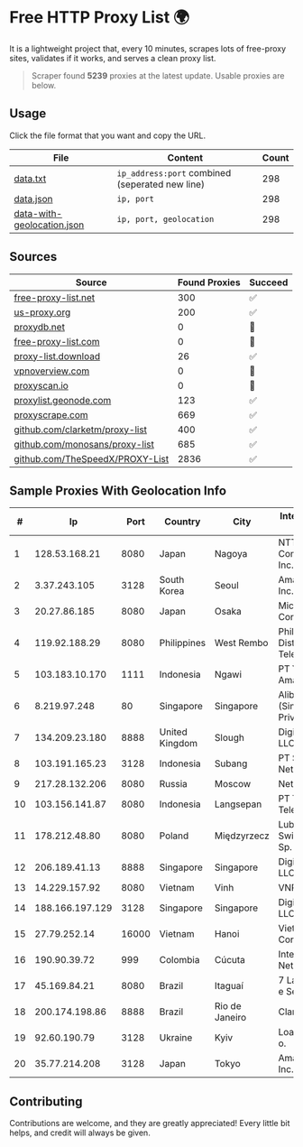 
# Free HTTP Proxy List 🌍

It is a lightweight project that, every 10 minutes, scrapes lots of free-proxy sites, validates if it works, and serves a clean proxy list.


> Scraper found **5239** proxies at the latest update. Usable proxies are below.

## Usage

Click the file format that you want and copy the URL.


|File|Content|Count|
|----|-------|-----|
|[data.txt](https://raw.githubusercontent.com/themiralay/Proxy-List-World/master/data.txt)|`ip_address:port` combined (seperated new line)|298|
|[data.json](https://raw.githubusercontent.com/themiralay/Proxy-List-World/master/data.json)|`ip, port`|298|
|[data-with-geolocation.json](https://raw.githubusercontent.com/themiralay/Proxy-List-World/master/data-with-geolocation.json)|`ip, port, geolocation`|298|

## Sources

|Source|Found Proxies|Succeed|
|------|-------------|-------|
|[free-proxy-list.net](https://free-proxy-list.net)|300|✅|
|[us-proxy.org](https://www.us-proxy.org)|200|✅|
|[proxydb.net](http://proxydb.net)|0|🚫|
|[free-proxy-list.com](https://free-proxy-list.com/?page=&port=&type%5B%5D=http&type%5B%5D=https&up_time=0&search=Search)|0|🚫|
|[proxy-list.download](https://www.proxy-list.download/HTTP)|26|✅|
|[vpnoverview.com](https://vpnoverview.com/privacy/anonymous-browsing/free-proxy-servers)|0|🚫|
|[proxyscan.io](https://www.proxyscan.io)|0|🚫|
|[proxylist.geonode.com](https://proxylist.geonode.com/api/proxy-list?limit=300&page=1&sort_by=lastChecked&sort_type=desc&protocols=http,https)|123|✅|
|[proxyscrape.com](https://api.proxyscrape.com/v2/?request=displayproxies&protocol=http&timeout=10000&country=all&ssl=all&anonymity=all)|669|✅|
|[github.com/clarketm/proxy-list](https://raw.githubusercontent.com/clarketm/proxy-list/master/proxy-list-raw.txt)|400|✅|
|[github.com/monosans/proxy-list](https://raw.githubusercontent.com/monosans/proxy-list/main/proxies/http.txt)|685|✅|
|[github.com/TheSpeedX/PROXY-List](https://raw.githubusercontent.com/TheSpeedX/PROXY-List/master/http.txt)|2836|✅|


## Sample Proxies With Geolocation Info

|#|Ip|Port|Country|City|Internet Service Provider|
|-|--|----|-------|----|-------------------------|
|1|128.53.168.21|8080|Japan|Nagoya|NTT PC Communications, Inc.|
|2|3.37.243.105|3128|South Korea|Seoul|Amazon.com, Inc.|
|3|20.27.86.185|8080|Japan|Osaka|Microsoft Corporation|
|4|119.92.188.29|8080|Philippines|West Rembo|Philippine Long Distance Telephone Co.|
|5|103.183.10.170|1111|Indonesia|Ngawi|PT Yasmin Amanah Media|
|6|8.219.97.248|80|Singapore|Singapore|Alibaba Cloud (Singapore) Private Limited|
|7|134.209.23.180|8888|United Kingdom|Slough|DigitalOcean, LLC|
|8|103.191.165.23|3128|Indonesia|Subang|PT Sakti Wijaya Network|
|9|217.28.132.206|8080|Russia|Moscow|NetOne Rus JSC|
|10|103.156.141.87|8080|Indonesia|Langsepan|PT Tekling Media Telematika|
|11|178.212.48.80|8080|Poland|Międzyrzecz|Lubuskie Sieci Swiatlowodowe Sp. z o. o.|
|12|206.189.41.13|8888|Singapore|Singapore|DigitalOcean, LLC|
|13|14.229.157.92|8080|Vietnam|Vinh|VNPT|
|14|188.166.197.129|3128|Singapore|Singapore|DigitalOcean, LLC|
|15|27.79.252.14|16000|Vietnam|Hanoi|Viettel Corporation|
|16|190.90.39.72|999|Colombia|Cúcuta|InterNexa Global Network|
|17|45.169.84.21|8080|Brazil|Itaguaí|7 Lan Comercio e Servicos Ltda|
|18|200.174.198.86|8888|Brazil|Rio de Janeiro|Claro S.A|
|19|92.60.190.79|3128|Ukraine|Kyiv|Load.me sp. z o. o.|
|20|35.77.214.208|3128|Japan|Tokyo|Amazon.com, Inc.|



## Contributing

Contributions are welcome, and they are greatly appreciated! Every
little bit helps, and credit will always be given.

